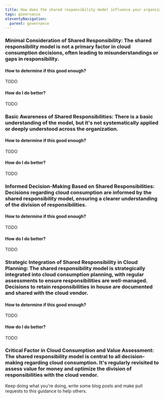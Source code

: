 ```yaml
---
title: How does the shared responsibility model influence your organization's approach to cloud consumption?
tags: governance
eleventyNavigation:
  parent: governance
---
```


### **Minimal Consideration of Shared Responsibility:** The shared responsibility model is not a primary factor in cloud consumption decisions, often leading to misunderstandings or gaps in responsibility.

#### How to determine if this good enough?

TODO

#### How do I do better?

TODO

### **Basic Awareness of Shared Responsibilities:** There is a basic understanding of the model, but it's not systematically applied or deeply understood across the organization.

#### How to determine if this good enough?

TODO

#### How do I do better?

TODO

### **Informed Decision-Making Based on Shared Responsibilities:** Decisions regarding cloud consumption are informed by the shared responsibility model, ensuring a clearer understanding of the division of responsibilities.

#### How to determine if this good enough?

TODO

#### How do I do better?

TODO

### **Strategic Integration of Shared Responsibility in Cloud Planning:** The shared responsibility model is strategically integrated into cloud consumption planning, with regular assessments to ensure responsibilities are well-managed. Decisions to retain responsibilities in house are documented and shared with the cloud vendor.

#### How to determine if this good enough?

TODO

#### How do I do better?

TODO

### **Critical Factor in Cloud Consumption and Value Assessment:** The shared responsibility model is central to all decision-making regarding cloud consumption. It's regularly revisited to assess value for money and optimize the division of responsibilities with the cloud vendor.

Keep doing what you're doing, write some blog posts and make pull requests to this guidance to help others.
